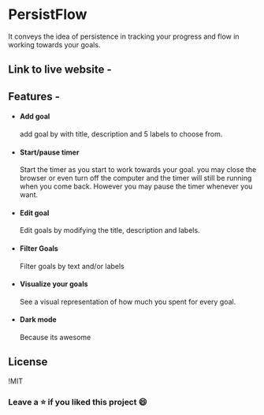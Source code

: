 # PersistFlow
It conveys the idea of persistence in tracking your progress and flow in working towards your goals.


## Link to live website - 

## Features -

- #### Add goal

  add goal by with title, description and 5 labels to choose from.


- #### Start/pause timer

  Start the timer as you start to work towards your goal. you may close the browser or even turn off the computer and the timer will still be running when you come back. However you may pause the timer whenever you want.


- #### Edit goal

  Edit goals by modifying the title, description and labels.


- #### Filter Goals

  Filter goals by text and/or labels



- #### Visualize your goals

  See a visual representation of how much you spent for every goal.



- #### Dark mode

  Because its awesome




## License

!MIT


### Leave a ⭐️ if you liked this project 😄
